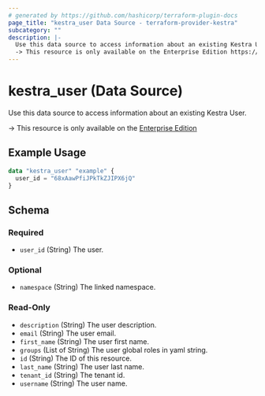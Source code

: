 ```yaml
---
# generated by https://github.com/hashicorp/terraform-plugin-docs
page_title: "kestra_user Data Source - terraform-provider-kestra"
subcategory: ""
description: |-
  Use this data source to access information about an existing Kestra User.
  -> This resource is only available on the Enterprise Edition https://kestra.io/enterprise
---
```


# kestra_user (Data Source)

Use this data source to access information about an existing Kestra User.

-> This resource is only available on the [Enterprise Edition](https://kestra.io/enterprise)

## Example Usage

```terraform
data "kestra_user" "example" {
  user_id = "68xAawPfiJPkTkZJIPX6jQ"
}
```

<!-- schema generated by tfplugindocs -->
## Schema

### Required

- `user_id` (String) The user.

### Optional

- `namespace` (String) The linked namespace.

### Read-Only

- `description` (String) The user description.
- `email` (String) The user email.
- `first_name` (String) The user first name.
- `groups` (List of String) The user global roles in yaml string.
- `id` (String) The ID of this resource.
- `last_name` (String) The user last name.
- `tenant_id` (String) The tenant id.
- `username` (String) The user name.
